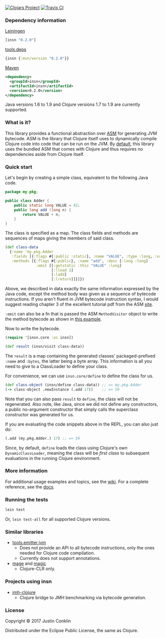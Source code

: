 [![Clojars Project](https://img.shields.io/clojars/v/insn.svg)](https://clojars.org/insn)
[![Travis CI](https://travis-ci.org/jgpc42/insn.svg?branch=master)](https://travis-ci.org/jgpc42/insn)

### Dependency information

[Leiningen][lein]

``` clojure
[insn "0.2.0"]
```

[tools.deps][deps]

```clojure
{insn {:mvn/version "0.2.0"}}
```

[Maven][maven]

``` xml
<dependency>
  <groupId>insn</groupId>
  <artifactId>insn</artifactId>
  <version>0.2.0</version>
</dependency>
```

Java versions 1.6 to 1.9 and Clojure versions 1.7 to 1.9 are currently supported.

### What is it?

This library provides a functional abstraction over [ASM][asm] for generating JVM bytecode. ASM is the library that Clojure itself uses to dynamically compile Clojure code into code that can be run on the JVM. By [default][extasm], this library uses the bundled ASM that comes with Clojure and thus requires no dependencies aside from Clojure itself.

### Quick start

Let's begin by creating a simple class, equivalent to the following Java code.

```java
package my.pkg;

public class Adder {
    public static long VALUE = 42;
    public long add (long n) {
        return VALUE + n;
    }
}
```

The class is specified as a map. The class fields and methods are sequences of maps giving the members of said class.

```clojure
(def class-data
  {:name 'my.pkg.Adder
   :fields [{:flags #{:public :static}, :name "VALUE", :type :long, :value 42}]
   :methods [{:flags #{:public}, :name "add", :desc [:long :long]
              :emit [[:getstatic :this "VALUE" :long]
                     [:lload 1]
                     [:ladd]
                     [:lreturn]]}]})
```

Above, we described in data exactly the same information expressed by the Java code, except the method body was given as a sequence of bytecode instructions. If you aren't fluent in JVM bytecode instruction syntax, I would suggest reading chapter 3 of the excellent tutorial pdf from the ASM [site][pdf].

`:emit` can also be a fn that is passed the ASM `MethodVisitor` object to write the method bytecode as shown in [this example][emitfn].

Now to write the bytecode.

```clojure
(require '[insn.core :as insn])

(def result (insn/visit class-data))
```

The `result` is a map containing the generated classes' packaged-prefixed `:name` and `:bytes`, the latter being a byte array. This information is all you need to give to a ClassLoader to define your class.

For convenience, we can use `insn.core/define` to define the class for us.

```clojure
(def class-object (insn/define class-data)) ;; => my.pkg.Adder
(-> class-object .newInstance (.add 17))    ;; => 59
```

Note that you can also pass `result` to `define`, the class will not be regenerated. Also note, like Java, since we did not define any constructors, a public no-argument constructor that simply calls the superclass constructor was generated for us.

If you are evaluating the code snippets above in the REPL, you can also just do:

```clojure
(.add (my.pkg.Adder.) 17) ;; => 59
```

Since, by default, `define` loads the class using Clojure's own `DynamicClassLoader`, meaning the class will be *first class* to subsequent evaluations in the running Clojure environment.

### More information

For additional usage examples and topics, see the [wiki][wiki]. For a complete reference, see the [docs][doc].

### Running the tests

```bash
lein test
```

Or, `lein test-all` for all supported Clojure versions.

### Similar libraries

  - [tools.emitter.jvm](https://github.com/clojure/tools.emitter.jvm)
    * Does not provide an API to all bytecode instructions, only the ones needed for Clojure code compilation.
    * Currently does not support annotations.
  - [mage](https://github.com/nasser/mage) and [magic](https://github.com/nasser/magic)
    * Clojure-CLR only.

### Projects using insn

  - [jmh-clojure](https://github.com/jgpc42/jmh-clojure)
    * Clojure bridge to JMH benchmarking via bytecode generation.

### License

Copyright © 2017 Justin Conklin

Distributed under the Eclipse Public License, the same as Clojure.



[asm]:     http://asm.ow2.org
[deps]:    https://github.com/clojure/tools.deps.alpha
[doc]:     https://jgpc42.github.io/insn/doc
[emitfn]:  https://github.com/jgpc42/insn/wiki/Interface-Implementation
[extasm]:  https://github.com/jgpc42/insn/wiki/Using-External-ASM
[lein]:    http://github.com/technomancy/leiningen
[maven]:   http://maven.apache.org
[pdf]:     http://download.forge.objectweb.org/asm/asm4-guide.pdf
[wiki]:    https://github.com/jgpc42/insn/wiki
